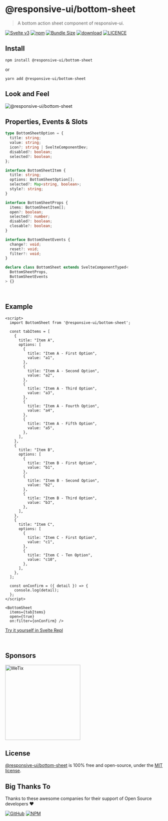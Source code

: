 # @responsive-ui/bottom-sheet

> A bottom action sheet component of responsive-ui.

<p>

[![Svelte v3](https://img.shields.io/badge/svelte-v3-orange.svg)](https://svelte.dev)
[![npm](https://img.shields.io/npm/v/@responsive-ui/bottom-sheet.svg)](https://www.npmjs.com/package/@responsive-ui/bottom-sheet)
[![Bundle Size](https://badgen.net/bundlephobia/minzip/%40responsive-ui%2Fbottom-sheet)](https://bundlephobia.com/result?p=@responsive-ui/bottom-sheet)
[![download](https://img.shields.io/npm/dw/@responsive-ui/bottom-sheet.svg)](https://www.npmjs.com/package/@responsive-ui/bottom-sheet)
[![LICENCE](https://img.shields.io/github/license/wetix/responsive-ui)](https://github.com/wetix/responsive-ui/blob/master/LICENSE)

</p>

## Install

```console
npm install @responsive-ui/bottom-sheet
```

or

```console
yarn add @responsive-ui/bottom-sheet
```

## Look and Feel

<img src="https://user-images.githubusercontent.com/28108597/104710050-9695b980-575a-11eb-8be1-00e358236f1a.png"
alt="@responsive-ui/bottom-sheet" />

## Properties, Events & Slots

```ts
type BottomSheetOption = {
  title: string;
  value: string;
  icon?: string | SvelteComponentDev;
  disabled?: boolean;
  selected?: boolean;
};

interface BottomSheetItem {
  title: string;
  options: BottomSheetOption[];
  selected?: Map<string, boolean>;
  style?: string;
}

interface BottomSheetProps {
  items: BottomSheetItem[];
  open?: boolean;
  selected?: number;
  disabled?: boolean;
  closable?: boolean;
}

interface BottomSheetEvents {
  change?: void;
  reset?: void;
  filter?: void;
}

declare class BottomSheet extends SvelteComponentTyped<
  BottomSheetProps,
  BottomSheetEvents
> {}
```

<br/>

## Example

```svelte
<script>
  import BottomSheet from '@responsive-ui/bottom-sheet';

  const tabItems = [
    {
      title: "Item A",
      options: [
        {
          title: "Item A - First Option",
          value: "a1",
        },
        {
          title: "Item A - Second Option",
          value: "a2",
        },
        {
          title: "Item A - Third Option",
          value: "a3",
        },
        {
          title: "Item A - Fourth Option",
          value: "a4",
        },
        {
          title: "Item A - Fifth Option",
          value: "a5",
        },
      ],
    },
    {
      title: "Item B",
      options: [
        {
          title: "Item B - First Option",
          value: "b1",
        },
        {
          title: "Item B - Second Option",
          value: "b2",
        },
        {
          title: "Item B - Third Option",
          value: "b3",
        },
      ],
    },
    {
      title: "Item C",
      options: [
        {
          title: "Item C - First Option",
          value: "c1",
        },
        {
          title: "Item C - Ten Option",
          value: "c10",
        },
      ],
    },
  ];

  const onConfirm = ({ detail }) => {
    console.log(detail);
  };
</script>

<BottomSheet
  items={tabItems}
  open={true}
  on:filter={onConfirm} />
```

[Try it yourself in Svelte Repl](https://svelte.dev/repl/33e75aaad3dc4ca29194c90acc0dfbed?version=latest)

<br/>

## Sponsors

<img src="https://asset.wetix.my/images/logo/wetix.png" alt="WeTix" width="240px">

## License

[@responsive-ui/bottom-sheet](https://github.com/wetix/responsive-ui/tree/master/components/bottom-sheet) is 100% free and open-source, under the [MIT license](https://github.com/wetix/responsive-ui/blob/master/LICENSE).

## Big Thanks To

Thanks to these awesome companies for their support of Open Source developers ❤

[![GitHub](https://jstools.dev/img/badges/github.svg)](https://github.com/open-source)
[![NPM](https://jstools.dev/img/badges/npm.svg)](https://www.npmjs.com/)
